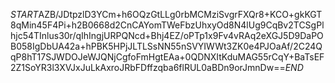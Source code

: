 $START$AZB/JDtpzlD3YCm+h6OQzGtLLg0rbMCMziSvgrFXQr8+KCO+gkKGT8qMin45F4Pi+h2B0668d2CnCAYomTWeFbzUhxyOd8N4lUg9CqBv2TCSgPlhjc54TInlus30r/qIhIngjURPQNcd+Bhj4EZ/oPTp1x9Fv4vRAq2eXGJ5D9DaPOB058IgDbUA42a+hPBK5HPjJLTLSsNN55nSVYIWWt3ZK0e4PJOaAf/2C24QqP8hT17SJWDOJeWJQNjCgfoFmHgtEAa+0QDNXItKduMAG55rCqY+BaTsEF2Z1SoYR3l3XVJxJuLkAxroJRbFDffzqba6flRUL0aBDn9orJmnDw==$END$